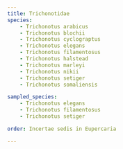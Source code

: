 ```yaml
---
title: Trichonotidae
species:
    - Trichonotus arabicus
    - Trichonotus blochii
    - Trichonotus cyclograptus
    - Trichonotus elegans
    - Trichonotus filamentosus
    - Trichonotus halstead
    - Trichonotus marleyi
    - Trichonotus nikii
    - Trichonotus setiger
    - Trichonotus somaliensis

sampled_species:
    - Trichonotus elegans
    - Trichonotus filamentosus
    - Trichonotus setiger

order: Incertae sedis in Eupercaria

---
```

